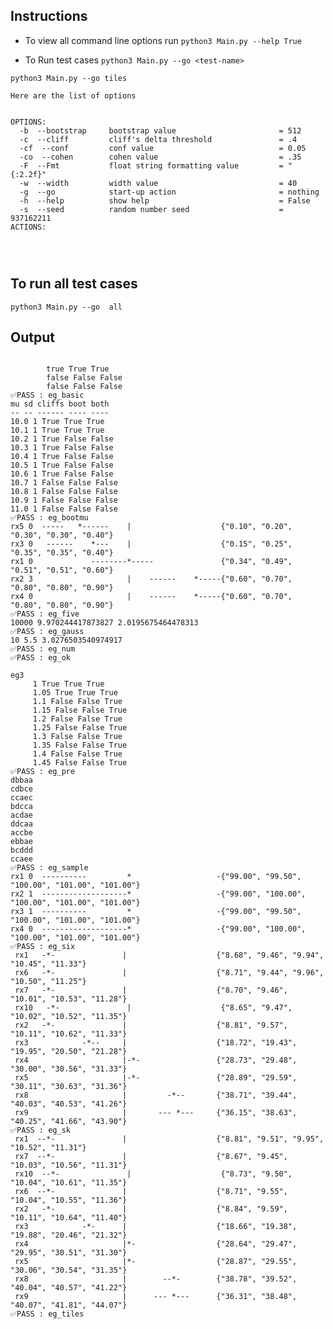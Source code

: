 ## Instructions


- To view all command line options run 
    ```python3 Main.py --help True ```

- To Run test cases 
    ```python3 Main.py --go <test-name>```

```python3 Main.py --go tiles```
 

```
Here are the list of options

  
OPTIONS:
  -b  --bootstrap     bootstrap value                       = 512
  -c  --cliff         cliff's delta threshold               = .4
  -cf  --conf         conf value                            = 0.05
  -co  --cohen        cohen value                           = .35
  -F  --Fmt           float string formatting value         = "{:2.2f}"
  -w  --width         width value                           = 40
  -g  --go            start-up action                       = nothing
  -h  --help          show help                             = False
  -s  --seed          random number seed                    = 937162211
ACTIONS:


  

```

## To run all test cases

```python3 Main.py --go  all ```

## Output
```

		true True True
		false False False
		false False False
✅PASS : eg_basic
mu sd cliffs boot both
-- -- ------ ---- ----
10.0 1 True True True
10.1 1 True True True
10.2 1 True False False
10.3 1 True False False
10.4 1 True False False
10.5 1 True False False
10.6 1 True False False
10.7 1 False False False
10.8 1 False False False
10.9 1 False False False
11.0 1 False False False
✅PASS : eg_bootmu
rx5 0  -----   *------    |                    {"0.10", "0.20", "0.30", "0.30", "0.40"}
rx3 0   ------    *---    |                    {"0.15", "0.25", "0.35", "0.35", "0.40"}
rx1 0             --------*-----               {"0.34", "0.49", "0.51", "0.51", "0.60"}
rx2 3                     |    ------    *-----{"0.60", "0.70", "0.80", "0.80", "0.90"}
rx4 0                     |    ------    *-----{"0.60", "0.70", "0.80", "0.80", "0.90"}
✅PASS : eg_five
10000 9.970244417873827 2.0195675464478313
✅PASS : eg_gauss
10 5.5 3.0276503540974917
✅PASS : eg_num
✅PASS : eg_ok

eg3
	 1 True True True
	 1.05 True True True
	 1.1 False False True
	 1.15 False False True
	 1.2 False False True
	 1.25 False False True
	 1.3 False False True
	 1.35 False False True
	 1.4 False False True
	 1.45 False False True
✅PASS : eg_pre
dbbaa
cdbce
ccaec
bdcca
acdae
ddcaa
accbe
ebbae
bcddd
ccaee
✅PASS : eg_sample
rx1 0  ----------         *                   -{"99.00", "99.50", "100.00", "101.00", "101.00"}
rx2 1  -------------------*                   -{"99.00", "100.00", "100.00", "101.00", "101.00"}
rx3 1  ----------         *                   -{"99.00", "99.50", "100.00", "101.00", "101.00"}
rx4 0  -------------------*                   -{"99.00", "100.00", "100.00", "101.00", "101.00"}
✅PASS : eg_six
 rx1   -*-               |                    {"8.68", "9.46", "9.94", "10.45", "11.33"}
 rx6   -*-               |                    {"8.71", "9.44", "9.96", "10.50", "11.25"}
 rx7   -*-               |                    {"8.70", "9.46", "10.01", "10.53", "11.28"}
 rx10   -*-               |                    {"8.65", "9.47", "10.02", "10.52", "11.35"}
 rx2   -*-               |                    {"8.81", "9.57", "10.11", "10.62", "11.33"}
 rx3            -*--     |                    {"18.72", "19.43", "19.95", "20.50", "21.28"}
 rx4                     |-*-                 {"28.73", "29.48", "30.00", "30.56", "31.33"}
 rx5                     |-*-                 {"28.89", "29.59", "30.11", "30.63", "31.36"}
 rx8                     |         -*--       {"38.71", "39.44", "40.03", "40.53", "41.26"}
 rx9                     |       --- *---     {"36.15", "38.63", "40.25", "41.66", "43.90"}
✅PASS : eg_sk
 rx1  --*-               |                    {"8.81", "9.51", "9.95", "10.52", "11.31"}
 rx7  --*-               |                    {"8.67", "9.45", "10.03", "10.56", "11.31"}
 rx10  --*-               |                    {"8.73", "9.50", "10.04", "10.61", "11.35"}
 rx6  --*-               |                    {"8.71", "9.55", "10.04", "10.55", "11.36"}
 rx2   -*-               |                    {"8.84", "9.59", "10.11", "10.64", "11.40"}
 rx3            -*-      |                    {"18.66", "19.38", "19.88", "20.46", "21.32"}
 rx4                     |*-                  {"28.64", "29.47", "29.95", "30.51", "31.30"}
 rx5                     |*-                  {"28.87", "29.55", "30.06", "30.54", "31.35"}
 rx8                     |        --*-        {"38.78", "39.52", "40.04", "40.57", "41.22"}
 rx9                     |      --- *---      {"36.31", "38.48", "40.07", "41.81", "44.07"}
✅PASS : eg_tiles
```
